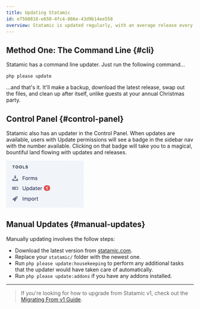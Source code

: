 ```yaml
---
title: Updating Statamic
id: e7560816-e650-4fc4-886e-43d9b14ee558
overview: Statamic is updated regularly, with an average release every other week. We never stop fixing bugs, adding features, and playing hopscotch with our adult neighbors. You can keep an eye on the [Changelog](https://statamic.com/changelog) or your Control Panel sidebar to see when new updates are available.
---
```


## Method One: The Command Line {#cli}

Statamic has a command line updater. Just run the following command...

``` .lang-bash
php please update
```

...and that's it. It'll make a backup, download the latest release, swap out the files, and clean up after itself, unlike guests at your annual Christmas party.

## Control Panel {#control-panel}

Statamic also has an updater in the Control Panel. When updates are available, users with Update permissions will see a badge in the sidebar nav with the number available. Clicking on that badge will take you to a magical, bountiful land flowing with updates and releases.

<div class="bg-blue-grey p-2 mb-2 rounded">
    <img src="/assets/img/screenshots/cp-update-available.png" width="208" height="126">
</div>

## Manual Updates {#manual-updates}

Manually updating involves the follow steps:

- Download the latest version from [statamic.com](http://statamic.com).
- Replace your `statamic/` folder with the newest one.
- Run `php please update:housekeeping` to perform any additional tasks that the updater would have taken care of automatically.
- Run `php please update:addons` if you have any addons installed.

---

> If you're looking for how to upgrade from Statamic v1, check out the [Migrating From v1 Guide](/migrating).
